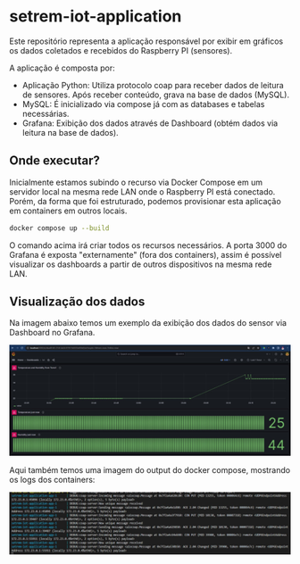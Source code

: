 # setrem-iot-application
Este repositório representa a aplicação responsável por exibir em gráficos os dados coletados e recebidos do Raspberry PI (sensores).

A aplicação é composta por:
- Aplicação Python: Utiliza protocolo coap para receber dados de leitura de sensores. Após receber conteúdo, grava na base de dados (MySQL).
- MySQL: É inicializado via compose já com as databases e tabelas necessárias.
- Grafana: Exibição dos dados através de Dashboard (obtém dados via leitura na base de dados).

## Onde executar?
Inicialmente estamos subindo o recurso via Docker Compose em um servidor local na mesma rede LAN onde o Raspberry PI está conectado. Porém, da forma que foi estruturado, podemos provisionar esta aplicação em containers em outros locais.

```sh
docker compose up --build
```

O comando acima irá criar todos os recursos necessários.
A porta 3000 do Grafana é exposta "externamente" (fora dos containers), assim é possível visualizar os dashboards a partir de outros dispositivos na mesma rede LAN.

## Visualização dos dados

Na imagem abaixo temos um exemplo da exibição dos dados do sensor via Dashboard no Grafana.

![dashboard no grafana](./.doc/img/dashboard.jpeg)

Aqui também temos uma imagem do output do docker compose, mostrando os logs dos containers:

![logs do docker compose](./.doc/img/compose-logs.jpeg)